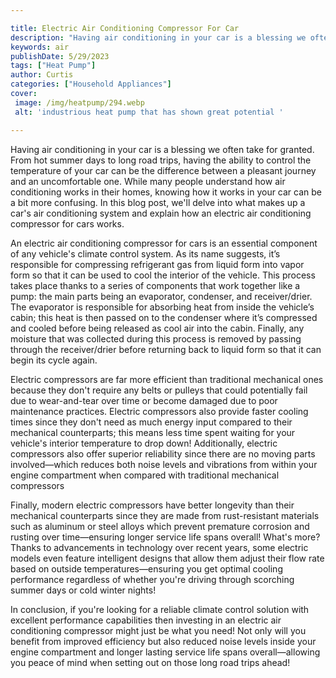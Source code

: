 ```yaml
---

title: Electric Air Conditioning Compressor For Car
description: "Having air conditioning in your car is a blessing we often take for granted. From hot summer days to long road trips, having the a...swipe up to find out"
keywords: air
publishDate: 5/29/2023
tags: ["Heat Pump"]
author: Curtis
categories: ["Household Appliances"]
cover: 
 image: /img/heatpump/294.webp
 alt: 'industrious heat pump that has shown great potential '

---
```


Having air conditioning in your car is a blessing we often take for granted. From hot summer days to long road trips, having the ability to control the temperature of your car can be the difference between a pleasant journey and an uncomfortable one. While many people understand how air conditioning works in their homes, knowing how it works in your car can be a bit more confusing. In this blog post, we'll delve into what makes up a car's air conditioning system and explain how an electric air conditioning compressor for cars works.

An electric air conditioning compressor for cars is an essential component of any vehicle's climate control system. As its name suggests, it’s responsible for compressing refrigerant gas from liquid form into vapor form so that it can be used to cool the interior of the vehicle. This process takes place thanks to a series of components that work together like a pump: the main parts being an evaporator, condenser, and receiver/drier. The evaporator is responsible for absorbing heat from inside the vehicle’s cabin; this heat is then passed on to the condenser where it’s compressed and cooled before being released as cool air into the cabin. Finally, any moisture that was collected during this process is removed by passing through the receiver/drier before returning back to liquid form so that it can begin its cycle again. 

Electric compressors are far more efficient than traditional mechanical ones because they don't require any belts or pulleys that could potentially fail due to wear-and-tear over time or become damaged due to poor maintenance practices. Electric compressors also provide faster cooling times since they don't need as much energy input compared to their mechanical counterparts; this means less time spent waiting for your vehicle's interior temperature to drop down! Additionally, electric compressors also offer superior reliability since there are no moving parts involved—which reduces both noise levels and vibrations from within your engine compartment when compared with traditional mechanical compressors 

Finally, modern electric compressors have better longevity than their mechanical counterparts since they are made from rust-resistant materials such as aluminum or steel alloys which prevent premature corrosion and rusting over time—ensuring longer service life spans overall! What's more? Thanks to advancements in technology over recent years, some electric models even feature intelligent designs that allow them adjust their flow rate based on outside temperatures—ensuring you get optimal cooling performance regardless of whether you're driving through scorching summer days or cold winter nights! 

In conclusion, if you're looking for a reliable climate control solution with excellent performance capabilities then investing in an electric air conditioning compressor might just be what you need! Not only will you benefit from improved efficiency but also reduced noise levels inside your engine compartment and longer lasting service life spans overall—allowing you peace of mind when setting out on those long road trips ahead!
